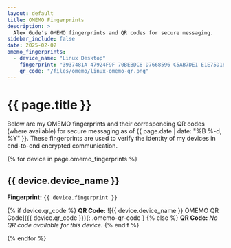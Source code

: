 ```yaml
---
layout: default
title: OMEMO Fingerprints
description: >
  Alex Gude's OMEMO fingerprints and QR codes for secure messaging.
sidebar_include: false
date: 2025-02-02
omemo_fingerprints:
  - device_name: "Linux Desktop"
    fingerprint: "3937481A 47924F9F 70BEBDC8 D7668596 C5AB7DE1 E1E75D18 7CC10999 F57F895C"
    qr_code: "/files/omemo/linux-omemo-qr.png"
---
```


# {{ page.title }}

Below are my OMEMO fingerprints and their corresponding QR codes (where
available) for secure messaging as of <time datetime="{{ page.date |
date_to_xmlschema }}">{{ page.date | date: "%B %-d, %Y" }}</time>. These
fingerprints are used to verify the identity of my devices in end-to-end
encrypted communication.

{% for device in page.omemo_fingerprints %}
## {{ device.device_name }}

**Fingerprint:** `{{ device.fingerprint }}`

  {% if device.qr_code %}
**QR Code:** ![{{ device.device_name }} OMEMO QR Code]({{ device.qr_code }}){: .omemo-qr-code }
  {% else %}
**QR Code:** *No QR code available for this device.*
  {% endif %}

{% endfor %}

